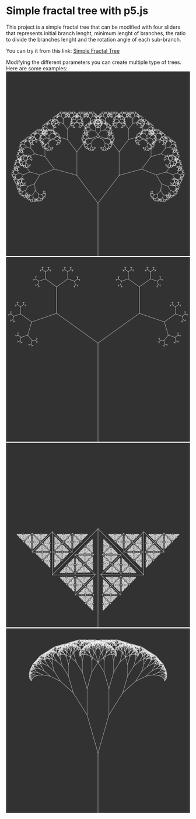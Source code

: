# Simple fractal tree with p5.js

This project is a simple fractal tree that can be modified with four sliders that represents initial branch lenght, minimum lenght of branches, the ratio to divide the branches lenght and the rotation angle of each sub-branch.

You can try it from this link: [Simple Fractal Tree](https://editor.p5js.org/hectorxlxs/full/Xn3UNwiVV)

Modifying the different parameters you can create multiple type of trees.
Here are some examples:
![test](media/fractal_tree_example_1.png)
![test](media/fractal_tree_example_2.png)
![test](media/fractal_tree_example_3.png)
![test](media/fractal_tree_example_4.png)
